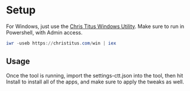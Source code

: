 # Setup

For Windows, just use the [Chris Titus Windows Utility](https://christitus.com/windows-tool/). Make sure to run in Powershell, with Admin access.

```powershell
iwr -useb https://christitus.com/win | iex
```

## Usage

Once the tool is running, import the settings-ctt.json into the tool, then hit Install to install all of the apps, and make sure to apply the tweaks as well.
